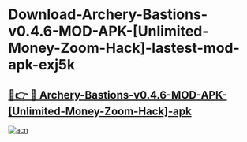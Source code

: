 # Download-Archery-Bastions-v0.4.6-MOD-APK-[Unlimited-Money-Zoom-Hack]-lastest-mod-apk-exj5k

<h2><a href="https://apkcomod.com?title=Archery-Bastions-v0.4.6-MOD-APK-[Unlimited-Money-Zoom-Hack]">🔗👉 🔴 Archery-Bastions-v0.4.6-MOD-APK-[Unlimited-Money-Zoom-Hack]-apk </a></h2>

[![acn](https://github.com/user-attachments/assets/0f9c940e-d8b0-45ae-aac7-cd30a18b3e1c)](https://apkcomod.com?title=Archery-Bastions-v0.4.6-MOD-APK-[Unlimited-Money-Zoom-Hack])
